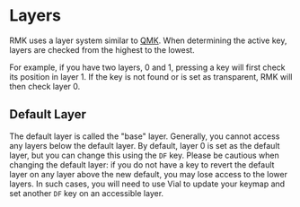 # Layers

RMK uses a layer system similar to [QMK](https://docs.qmk.fm/keymap#keymap-and-layers). When determining the active key, layers are checked from the highest to the lowest. 

For example, if you have two layers, 0 and 1, pressing a key will first check its position in layer 1. If the key is not found or is set as transparent, RMK will then check layer 0.

## Default Layer

The default layer is called the "base" layer. Generally, you cannot access any layers below the default layer. By default, layer 0 is set as the default layer, but you can change this using the `DF` key. Please be cautious when changing the default layer: if you do not have a key to revert the default layer on any layer above the new default, you may lose access to the lower layers. In such cases, you will need to use Vial to update your keymap and set another `DF` key on an accessible layer. 
